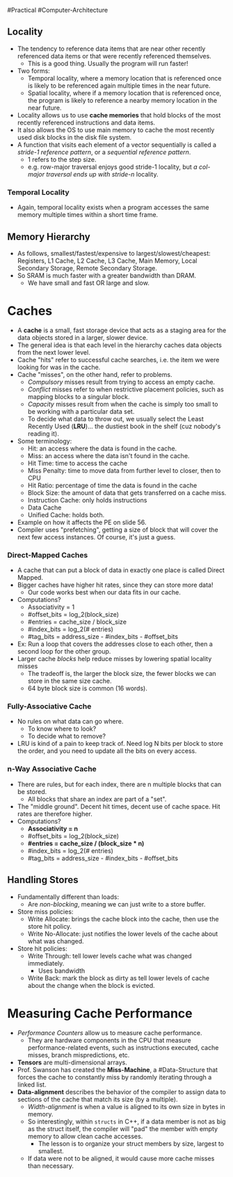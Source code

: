 #Practical #Computer-Architecture
## Locality
- The tendency to reference data items that are near other recently referenced data items or that were recently referenced themselves.
	- This is a good thing. Usually the program will run faster!
- Two forms:
	- Temporal locality, where a memory location that is referenced once is likely to be referenced again multiple times in the near future.
	- Spatial locality, where if a memory location that is referenced once, the program is likely to reference a nearby memory location in the near future. 
- Locality allows us to use **cache memories** that hold blocks of the most recently referenced instructions and data items.
- It also allows the OS to use main memory to cache the most recently used disk blocks in the disk file system.
- A function that visits each element of a vector sequentially is called a *stride-1 reference pattern*, or a *sequential reference pattern*.
	- 1 refers to the step size.
	- e.g. row-major traversal enjoys good stride-1 locality, but *a col-major traversal ends up with stride-n* locality.
### Temporal Locality
- Again, temporal locality exists when a program accesses the same memory multiple times within a short time frame.

## Memory Hierarchy
- As follows, smallest/fastest/expensive to largest/slowest/cheapest: Registers, L1 Cache, L2 Cache, L3 Cache, Main Memory, Local Secondary Storage, Remote Secondary Storage.
- So SRAM is much faster with a greater bandwidth than DRAM.
	- We have small and fast OR large and slow.

# Caches
- A **cache** is a small, fast storage device that acts as a staging area for the data objects stored in a larger, slower device.
- The general idea is that each level in the hierarchy caches data objects from the next lower level.
- Cache "hits" refer to successful cache searches, i.e. the item we were looking for was in the cache.
- Cache "misses", on the other hand, refer to problems.
	- *Compulsory* misses result from trying to access an empty cache.
	- *Conflict* misses refer to when restrictive placement policies, such as mapping blocks to a singular block.
	- *Capacity* misses result from when the cache is simply too small to be working with a particular data set.
	- To decide what data to throw out, we usually select the Least Recently Used (**LRU**)... the dustiest book in the shelf (cuz nobody's reading it).
- Some terminology:
	- Hit: an access where the data is found in the cache.
	- Miss: an access where the data isn't found in the cache.
	- Hit Time: time to access the cache
	- Miss Penalty: time to move data from further level to closer, then to CPU
	- Hit Ratio: percentage of time the data is found in the cache
	- Block Size: the amount of data that gets transferred on a cache miss.
	- Instruction Cache: only holds instructions
	- Data Cache
	- Unified Cache: holds both.
- Example on how it affects the PE on slide 56.
- Compiler uses "prefetching", getting a size of block that will cover the next few access instances. Of course, it's just a guess.

### Direct-Mapped Caches
- A cache that can put a block of data in exactly one place is called Direct Mapped.
- Bigger caches have higher hit rates, since they can store more data!
	- Our code works best when our data fits in our cache.
- Computations?
	- Associativity = 1
	- \#offset_bits = log_2(block_size)
	- \#entries = cache_size / block_size
	- \#index_bits = log_2(\# entries)
	- \#tag_bits = address_size - \#index_bits - \#offset_bits
- Ex: Run a loop that covers the addresses close to each other, then a second loop for the other group.
- Larger cache *blocks* help reduce misses by lowering spatial locality misses
	- The tradeoff is, the larger the block size, the fewer blocks we can store in the same size cache.
	- 64 byte block size is common (16 words).

### Fully-Associative Cache
- No rules on what data can go where.
	- To know where to look?
	- To decide what to remove?
- LRU is kind of a pain to keep track of. Need log N bits per block to store the order, and you need to update all the bits on every access.

### n-Way Associative Cache
- There are rules, but for each index, there are n multiple blocks that can be stored.
	- All blocks that share an index are part of a "set".
- The "middle ground". Decent hit times, decent use of cache space. Hit rates are therefore higher.
- Computations?
	- **Associativity = n**
	- \#offset_bits = log_2(block_size)
	- **\#entries = cache_size / (block_size \* n)**
	- \#index_bits = log_2(\# entries)
	- \#tag_bits = address_size - \#index_bits - \#offset_bits 

## Handling Stores
- Fundamentally different than loads:
	- Are *non-blocking*, meaning we can just write to a store buffer.
- Store miss policies:
	- Write Allocate: brings the cache block into the cache, then use the store hit policy.
	- Write No-Allocate: just notifies the lower levels of the cache about what was changed.
- Store hit policies:
	- Write Through: tell lower levels cache what was changed immediately.
		- Uses bandwidth
	- Write Back: mark the block as dirty as tell lower levels of cache about the change when the block is evicted.

# Measuring Cache Performance
- *Performance Counters* allow us to measure cache performance.
	- They are hardware components in the CPU that measure performance-related events, such as instructions executed, cache misses, branch mispredictions, etc.
- **Tensors** are multi-dimensional arrays.
- Prof. Swanson has created the **Miss-Machine**, a #Data-Structure that forces the cache to constantly miss by randomly iterating through a linked list.
- **Data-alignment** describes the behavior of the compiler to assign data to sections of the cache that match its size (by a multiple).
	- *Width-alignment* is when a value is aligned to its own size in bytes in memory.
	- So interestingly, within `structs` in C++, if a data member is not as big as the struct itself, the compiler will "pad" the member with empty memory to allow clean cache accesses.
		- The lesson is to organize your struct members by size, largest to smallest.
	- If data were not to be aligned, it would cause more cache misses than necessary.